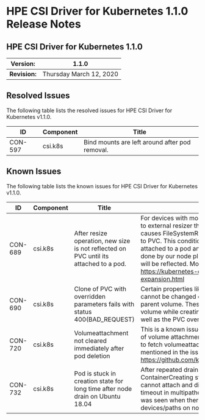 # HPE CSI Driver for Kubernetes 1.1.0 Release Notes

## HPE CSI Driver for Kubernetes 1.1.0

| **Version:** |1.1.0|
|--------------|-----|
| **Revision:** | Thursday March 12, 2020 |

## Resolved Issues

The following table lists the resolved issues for HPE CSI Driver for Kubernetes v1.1.0.

|ID|Component |Title|
|--|---------|-----|
|CON-597|csi.k8s| Bind mounts are left around after pod removal.|

## Known Issues

The following table lists the known issues for HPE CSI Driver for Kubernetes v1.1.0.

|ID|Component |Title|Description|Workaround|
|--|---------|-----|-----------|----------|
|CON-689|csi.k8s| After resize operation, new size is not reflected on PVC until its attached to a pod.|For devices with mount access type, our driver indicates to external resizer that filesystem resize is required. This causes FileSystemResizePending condition to be added to PVC. This condition is only cleared when PVC is attached to a pod and device/filesystem expansion is done by our node plugin. Only after this, new PVC size will be reflected. More information can be found at https://kubernetes-csi.github.io/docs/volume-expansion.html|None|
|CON-690|csi.k8s| Clone of PVC with overridden parameters fails with status 400(BAD_REQUEST)| Certain properties like performancePolicy and dedupe cannot be changed on the clone volume to differ from the parent volume. These have to match with the parent volume while creating a clone, both in storage class as well as the PVC overrides.| Check that the storage class parameters and the PVC overrides of the clone to match those of the parent volume . These are applicable to properties like performancePolicy (with same block size) and dedupe settings, while others like IOPS can vary.|
|CON-720|csi.k8s| Volumeattachment not cleared immediately after pod deletion|This is a known issue with kubernetes where bulk verify of volume attachments is not present. This causes delay to fetch volumeattachments, which gets throttled as mentioned in the issue https://github.com/kubernetes/kubernetes/issues/84169.| Workaround as suggested by Saad at https://github.com/kubernetes/kubernetes/issues/84169#issuecomment-545692734 to overcome this issue, i.e set the following in kube-controller-manager.yaml --disable-attach-detach-reconcile-sync=true.|
|CON-732|csi.k8s|Pod is stuck in creation state for long time after node drain on Ubuntu 18.04|After repeated drain tests, pods can be stuck in ContainerCreating state for long time as node plugin cannot attach and discover device on node. This is due to timeout in multipathd when getting path information. This was seen when there are failed/stale mpath devices/paths on node lying around.|Cleanup of stale multipath devices and paths is required to fix timeout by multipathd, or node reboot is required to clear those paths..|